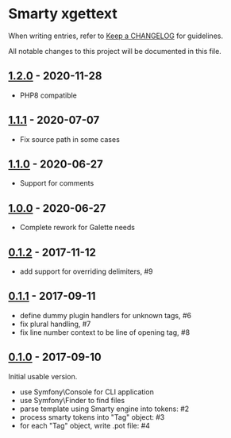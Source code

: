 # Smarty xgettext

When writing entries, refer to [Keep a CHANGELOG](http://keepachangelog.com/) for guidelines.

All notable changes to this project will be documented in this file.

## [1.2.0] - 2020-11-28

- PHP8 compatible

[1.2.0]: https://github.com/galette/smarty-xgettext/compare/1.1.1...1.2.0

## [1.1.1] - 2020-07-07

- Fix source path in some cases

[1.1.1]: https://github.com/galette/smarty-xgettext/compare/1.1.0...1.1.1

## [1.1.0] - 2020-06-27

- Support for comments

[1.1.0]: https://github.com/galette/smarty-xgettext/compare/1.0.0...1.1.0

## [1.0.0] - 2020-06-27

- Complete rework for Galette needs

[1.0.0]: https://github.com/galette/smarty-xgettext/compare/0.1.2...1.0.0

## [0.1.2] - 2017-11-12

- add support for overriding delimiters, #9

[0.1.2]: https://github.com/smarty-gettext/tsmarty2c/compare/0.1.1...0.1.2

## [0.1.1] - 2017-09-11

- define dummy plugin handlers for unknown tags, #6
- fix plural handling, #7
- fix line number context to be line of opening tag, #8

[0.1.1]: https://github.com/smarty-gettext/tsmarty2c/compare/0.1.0...0.1.1

## [0.1.0] - 2017-09-10

Initial usable version.

- use Symfony\Console for CLI application
- use Symfony\Finder to find files
- parse template using Smarty engine into tokens: #2
- process smarty tokens into "Tag" object: #3
- for each "Tag" object, write .pot file: #4

[0.1.0]: https://github.com/smarty-gettext/tsmarty2c/commits/0.1.0
